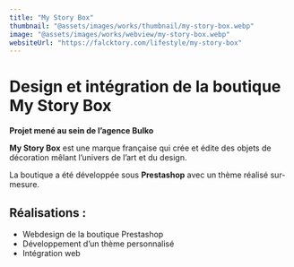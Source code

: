 ```yaml
---
title: "My Story Box"
thumbnail: "@assets/images/works/thumbnail/my-story-box.webp"
image: "@assets/images/works/webview/my-story-box.webp"
websiteUrl: "https://falcktory.com/lifestyle/my-story-box"
---
```


# Design et intégration de la boutique My Story Box

**Projet mené au sein de l’agence Bulko**

**My Story Box** est une marque française qui crée et édite des objets de décoration mêlant l’univers de l’art et du design.

La boutique a été développée sous **Prestashop** avec un thème réalisé sur-mesure.

## Réalisations :

- Webdesign de la boutique Prestashop
- Développement d’un thème personnalisé
- Intégration web
